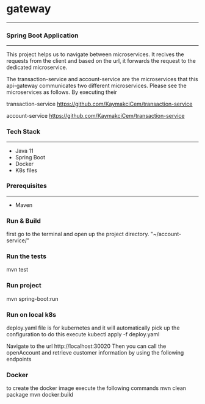 # gateway
___
### Spring Boot Application

---
This project helps us to navigate between microservices. 
It recives the requests from the client and based on the url, 
it forwards the request to the dedicated microservice.

The transaction-service and account-service are the microservices that
this api-gateway communicates two different microservices. 
Please see the microservices as follows. By executing their

transaction-service
https://github.com/KaymakciCem/transaction-service

account-service
https://github.com/KaymakciCem/transaction-service

### Tech Stack

---
- Java 11
- Spring Boot
- Docker
- K8s files

### Prerequisites

---
- Maven

### Run & Build

first go to the terminal and open up the project directory. "~/account-service/"

### Run the tests

mvn test

### Run project

mvn spring-boot:run

### Run on local k8s
deploy.yaml file is for kubernetes and it will automatically pick up the configuration
to do this execute
kubectl apply -f deploy.yaml

Navigate to the url http://localhost:30020
Then you can call the openAccount and retrieve customer information by using the following endpoints




### Docker
to create the docker image execute the following commands
mvn clean package
mvn docker:build
